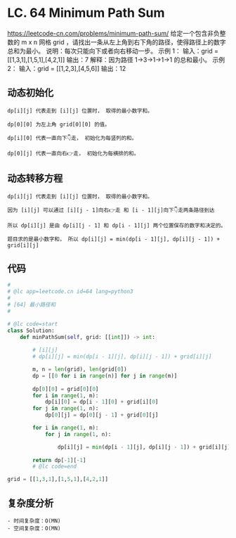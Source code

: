 LC. 64 Minimum Path Sum
====
https://leetcode-cn.com/problems/minimum-path-sum/
    给定一个包含非负整数的 m x n 网格 grid ，请找出一条从左上角到右下角的路径，使得路径上的数字总和为最小。
    说明：每次只能向下或者向右移动一步。
    示例 1：
    输入：grid = [[1,3,1],[1,5,1],[4,2,1]]
    输出：7
    解释：因为路径 1→3→1→1→1 的总和最小。
    示例 2：
    输入：grid = [[1,2,3],[4,5,6]]
    输出：12

## 动态初始化

    dp[i][j] 代表走到 [i][j] 位置时， 取得的最小数字和。

    dp[0][0] 为左上角 grid[0][0] 的值。

    dp[i][0] 代表一直向下👇走， 初始化为每竖列的和。

    dp[0][j] 代表一直向右👉走， 初始化为每横排的和。


## 动态转移方程

    dp[i][j] 代表走到 [i][j] 位置时， 取得的最小数字和。
    
    因为 [i][j] 可以通过 [i][j - 1]向右👉走 和 [i - 1][j]向下👇走两条路径到达

    所以 dp[i][j] 是由 dp[i][j - 1] 和 dp[i - 1][j] 两个位置保存的数字和决定的。
    
    题目求的是最小数字和， 所以 dp[i][j] = min(dp[i - 1][j], dp[i][j - 1]) + grid[i][j]

## 代码

```python
#
# @lc app=leetcode.cn id=64 lang=python3
#
# [64] 最小路径和
#

# @lc code=start
class Solution:
    def minPathSum(self, grid: [[int]]) -> int:
        
        # [i][j]
        # dp[i][j] = min(dp[i - 1][j], dp[i][j - 1]) + grid[i][j]

        m, n = len(grid), len(grid[0])
        dp = [[0 for i in range(n)] for j in range(m)]
        
        dp[0][0] = grid[0][0]
        for i in range(1, m):
            dp[i][0] = dp[i - 1][0] + grid[i][0]
        for j in range(1, n):
            dp[0][j] = dp[0][j - 1] + grid[0][j]

        for i in range(1, m):
            for j in range(1, n):

                dp[i][j] = min(dp[i - 1][j], dp[i][j - 1]) + grid[i][j]
        
        return dp[-1][-1]
        # @lc code=end

grid = [[1,3,1],[1,5,1],[4,2,1]]
```

## 复杂度分析

    - 时间复杂度：O(MN)
    - 空间复杂度：O(MN)